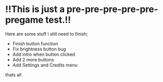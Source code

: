 # !!This is just a pre-pre-pre-pre-pre-pregame test.!!
Here are some stuff i still need to finish;

- Finish button function
- Fix brightness button bug
- Add intro when button clicked
- Add 2 more buttons
- Add Settings and Credits menu


thats all
